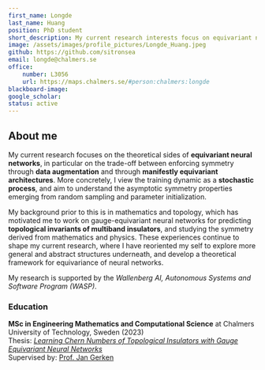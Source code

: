 ```yaml
---
first_name: Longde
last_name: Huang
position: PhD student
short_description: My current research interests focus on equivariant neural networks, particularly on the trade-off between achieving equivariance through data augmentation and through manifestly equivariant architectures.
image: /assets/images/profile_pictures/Longde_Huang.jpeg
github: https://github.com/sitronsea
email: longde@chalmers.se
office:
    number: L3056
    url: https://maps.chalmers.se/#person:chalmers:longde
blackboard-image:
google_scholar:
status: active
---
```


## About me
My current research focuses on the theoretical sides of **equivariant neural networks**, in particular on the trade-off between enforcing symmetry through **data augmentation** and through **manifestly equivariant architectures**. More concretely, I view the training dynamic as a **stochastic process**, and aim to understand the asymptotic symmetry properties emerging from random sampling and parameter initialization.

My background prior to this is in mathematics and topology, which has motivated me to work on gauge-equivariant neural networks for predicting **topological invariants of multiband insulators**, and studying the symmetry derived from mathematics and physics. These experiences continue to shape my current research, where I have reoriented my self to explore more general and abstract structures underneath, and develop a theoretical framework for equivariance of neural networks.

My research is supported by the *Wallenberg AI, Autonomous Systems and Software
Program (WASP)*.

### Education

**MSc in Engineering Mathematics and Computational Science** at Chalmers University of Technology, Sweden (2023) \
Thesis: [*Learning Chern Numbers of Topological Insulators with Gauge Equivariant Neural Networks*](https://odr.chalmers.se/items/d40739a9-af54-4cf8-a920-ea0e39949c3e) \
Supervised by: [Prof. Jan Gerken](Jan_Gerken.html)